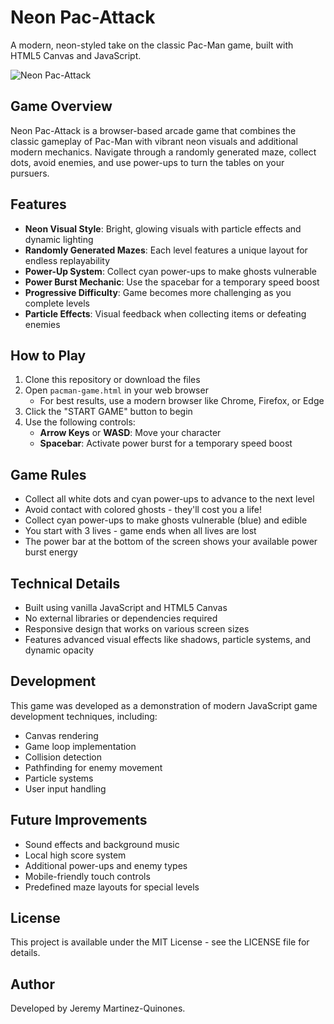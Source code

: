 # Neon Pac-Attack

A modern, neon-styled take on the classic Pac-Man game, built with HTML5 Canvas and JavaScript.

![Neon Pac-Attack](https://i.imgur.com/example.png) <!-- Consider adding a screenshot here -->

## Game Overview

Neon Pac-Attack is a browser-based arcade game that combines the classic gameplay of Pac-Man with vibrant neon visuals and additional modern mechanics. Navigate through a randomly generated maze, collect dots, avoid enemies, and use power-ups to turn the tables on your pursuers.

## Features

- **Neon Visual Style**: Bright, glowing visuals with particle effects and dynamic lighting
- **Randomly Generated Mazes**: Each level features a unique layout for endless replayability
- **Power-Up System**: Collect cyan power-ups to make ghosts vulnerable
- **Power Burst Mechanic**: Use the spacebar for a temporary speed boost
- **Progressive Difficulty**: Game becomes more challenging as you complete levels
- **Particle Effects**: Visual feedback when collecting items or defeating enemies

## How to Play

1. Clone this repository or download the files
2. Open `pacman-game.html` in your web browser
   - For best results, use a modern browser like Chrome, Firefox, or Edge
3. Click the "START GAME" button to begin
4. Use the following controls:
   - **Arrow Keys** or **WASD**: Move your character
   - **Spacebar**: Activate power burst for a temporary speed boost

## Game Rules

- Collect all white dots and cyan power-ups to advance to the next level
- Avoid contact with colored ghosts - they'll cost you a life!
- Collect cyan power-ups to make ghosts vulnerable (blue) and edible
- You start with 3 lives - game ends when all lives are lost
- The power bar at the bottom of the screen shows your available power burst energy

## Technical Details

- Built using vanilla JavaScript and HTML5 Canvas
- No external libraries or dependencies required
- Responsive design that works on various screen sizes
- Features advanced visual effects like shadows, particle systems, and dynamic opacity

## Development

This game was developed as a demonstration of modern JavaScript game development techniques, including:

- Canvas rendering
- Game loop implementation
- Collision detection
- Pathfinding for enemy movement
- Particle systems
- User input handling

## Future Improvements

- Sound effects and background music
- Local high score system
- Additional power-ups and enemy types
- Mobile-friendly touch controls
- Predefined maze layouts for special levels 

## License

This project is available under the MIT License - see the LICENSE file for details.

## Author

Developed by Jeremy Martinez-Quinones. 
